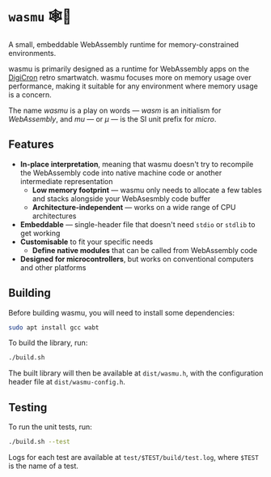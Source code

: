 # `wasmu` 🕸️🤏
A small, embeddable WebAssembly runtime for memory-constrained environments.

wasmu is primarily designed as a runtime for WebAssembly apps on the [DigiCron](https://digicron.devicefuture.org) retro smartwatch. wasmu focuses more on memory usage over performance, making it suitable for any environment where memory usage is a concern.

The name _wasmu_ is a play on words — _wasm_ is an initialism for _WebAssembly_, and _mu_ — or _µ_ — is the SI unit prefix for _micro_.

## Features
* **In-place interpretation**, meaning that wasmu doesn't try to recompile the WebAssembly code into native machine code or another intermediate representation
    * **Low memory footprint** — wasmu only needs to allocate a few tables and stacks alongside your WebAsesmbly code buffer
    * **Architecture-independent** — works on a wide range of CPU architectures
* **Embeddable** — single-header file that doesn't need `stdio` or `stdlib` to get working
* **Customisable** to fit your specific needs
    * **Define native modules** that can be called from WebAssembly code
* **Designed for microcontrollers**, but works on conventional computers and other platforms

## Building
Before building wasmu, you will need to install some dependencies:

```bash
sudo apt install gcc wabt
```

To build the library, run:

```bash
./build.sh
```

The built library will then be available at `dist/wasmu.h`, with the configuration header file at `dist/wasmu-config.h`.

## Testing
To run the unit tests, run:

```bash
./build.sh --test
```

Logs for each test are available at `test/$TEST/build/test.log`, where `$TEST` is the name of a test.
